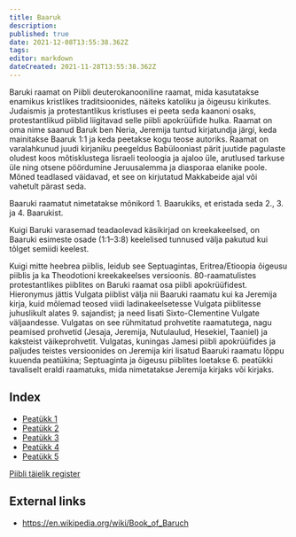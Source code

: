 ```yaml
---
title: Baaruk
description: 
published: true
date: 2021-12-08T13:55:38.362Z
tags: 
editor: markdown
dateCreated: 2021-11-28T13:55:38.362Z
---
```


Baruki raamat on Piibli deuterokanooniline raamat, mida kasutatakse enamikus kristlikes traditsioonides, näiteks katoliku ja õigeusu kirikutes. Judaismis ja protestantlikus kristluses ei peeta seda kaanoni osaks, protestantlikud piiblid liigitavad selle piibli apokrüüfide hulka. Raamat on oma nime saanud Baruk ben Neria, Jeremija tuntud kirjatundja järgi, keda mainitakse Baaruk 1:1 ja keda peetakse kogu teose autoriks. Raamat on varalahkunud juudi kirjaniku peegeldus Babülooniast pärit juutide pagulaste oludest koos mõtisklustega Iisraeli teoloogia ja ajaloo üle, arutlused tarkuse üle ning otsene pöördumine Jeruusalemma ja diasporaa elanike poole. Mõned teadlased väidavad, et see on kirjutatud Makkabeide ajal või vahetult pärast seda.

Baaruki raamatut nimetatakse mõnikord 1. Baarukiks, et eristada seda 2., 3. ja 4. Baarukist.

Kuigi Baruki varasemad teadaolevad käsikirjad on kreekakeelsed, on Baaruki esimeste osade (1:1–3:8) keelelised tunnused välja pakutud kui tõlget semiidi keelest.

Kuigi mitte heebrea piiblis, leidub see Septuagintas, Eritrea/Etioopia õigeusu piiblis ja ka Theodotioni kreekakeelses versioonis. 80-raamatulistes protestantlikes piiblites on Baruki raamat osa piibli apokrüüfidest. Hieronymus jättis Vulgata piiblist välja nii Baaruki raamatu kui ka Jeremija kirja, kuid mõlemad teosed viidi ladinakeelsetesse Vulgata piiblitesse juhuslikult alates 9. sajandist; ja need lisati Sixto-Clementine Vulgate väljaandesse. Vulgatas on see rühmitatud prohvetite raamatutega, nagu peamised prohvetid (Jesaja, Jeremija, Nutulaulud, Hesekiel, Taaniel) ja kaksteist väikeprohvetit. Vulgatas, kuningas Jamesi piibli apokrüüfides ja paljudes teistes versioonides on Jeremija kiri lisatud Baaruki raamatu lõppu kuuenda peatükina; Septuaginta ja õigeusu piiblites loetakse 6. peatükki tavaliselt eraldi raamatuks, mida nimetatakse Jeremija kirjaks või kirjaks.

## Index

- [Peatükk 1](/et/Bible/Baruch/1)
- [Peatükk 2](/et/Bible/Baruch/2)
- [Peatükk 3](/et/Bible/Baruch/3)
- [Peatükk 4](/et/Bible/Baruch/4)
- [Peatükk 5](/et/Bible/Baruch/5)



[Piibli täielik register](/et/index/bible)


## External links

- https://en.wikipedia.org/wiki/Book_of_Baruch